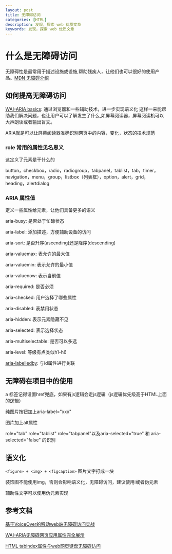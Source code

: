 ```yaml
---
layout: post
title: 无障碍访问
categories: [HTML]
description: 发现，探索 web 优质文章
keywords: 发现，探索 web 优质文章
---
```


# 什么是无障碍访问

无障碍性是最常用于描述设施或设施,帮助残疾人，让他们也可以很好的使用产品。[MDN 无障碍介绍](https://developer.mozilla.org/zh-CN/docs/Web/Accessibility) 

## 如何提高无障碍访问

[WAI-ARIA basics](https://developer.mozilla.org/zh-CN/docs/Learn/Accessibility/WAI-ARIA_basics): 通过浏览器和一些辅助技术，进一步实现语义化
这样一来能帮助我们解决问题，也让用户可以了解发生了什么,如屏幕阅读器，屏幕阅读机可以大声朗读或者输出盲文。

ARIA就是可以让屏幕阅读器准确识别网页中的内容，变化，状态的技术规范

### role 常用的属性见名思义
这定义了元素是干什么的

button，checkbox，radio，radiogroup，tabpanel，tablist，tab，timer，navigation，menu，group，listbox（列表框），option，alert，grid，heading，alertdialog

### ARIA 属性值

定义一些属性给元素，让他们具备更多的语义

aria-busy: 是否处于忙碌状态

aria-label: 添加描述，方便辅助设备的访问

aria-sort: 是否升序(ascending)还是降序(descending)

aria-valuemax: 表允许的最大值

aria-valuemin: 表示允许的最小值

aria-valuenow: 表示当前值

aria-required: 是否必须

aria-checked: 用户选择了哪些属性

aria-disabled: 表禁用状态

aria-hidden: 表示元素隐藏不见

aria-selected: 表示选择状态

aria-multiselectable: 是否可以多选

aria-level: 等级有点类似h1-h6

[aria-labelledby](https://developer.mozilla.org/zh-CN/docs/Web/Accessibility/ARIA/ARIA_Techniques/Using_the_aria-labelledby_attribute): 与id属性进行关联

## 无障碍在项目中的使用
a 标签记得设置href兜底，如果有js逻辑会走js逻辑（js逻辑优先级高于HTML上面的逻辑）

纯图片按钮加上aria-label="xxx"

图片加上alt属性

role="tab" role="tablist" role="tabpanel"以及aria-selected="true" 和 aria-selected="false" 的识别

## 语义化
`<figure> + <img> + <figcaption>` 图片文字打成一块

装饰图不能使用img，否则会影响语义化，无障碍访问，建议使用i或者伪元素

辅助性文字可以使用伪元素实现


## 参考文档
[基于VoiceOver的移动web站无障碍访问实战](https://www.zhangxinxu.com/wordpress/2017/01/voiceover-aria-web-accessible-iphone/)

[WAI-ARIA无障碍网页应用属性完全展示](https://www.zhangxinxu.com/wordpress/2012/03/wai-aria-%e6%97%a0%e9%9a%9c%e7%a2%8d%e9%98%85%e8%af%bb/)

[HTML tabindex属性与web网页键盘无障碍访问](https://www.zhangxinxu.com/wordpress/2017/05/html-tabindex/)